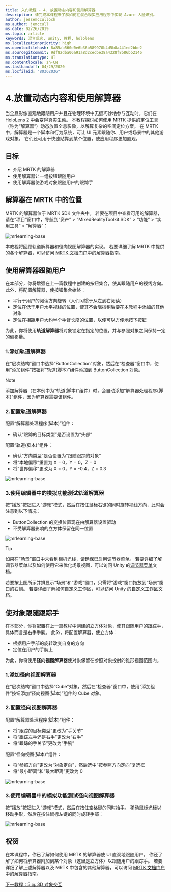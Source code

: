 ```yaml
---
title: 入门教程 - 4. 放置动态内容和使用解算器
description: 请完成本课程来了解如何在混合现实应用程序中实现 Azure 人脸识别。
author: jessemcculloch
ms.author: jemccull
ms.date: 02/26/2019
ms.topic: article
keywords: 混合现实, unity, 教程, hololens
ms.localizationpriority: high
ms.openlocfilehash: 8a85ab560d0e6b36b589970b4d5b8a441ed2bbe2
ms.sourcegitcommit: 9df82dba06a91a8d2cedbe38a4328f8b86bb2146
ms.translationtype: HT
ms.contentlocale: zh-CN
ms.lasthandoff: 04/29/2020
ms.locfileid: "80362036"
---
```

# <a name="4-placing-dynamic-content-and-using-solvers"></a>4.放置动态内容和使用解算器
<!-- Consider renaming to 'Placing dynamic content using Solvers' -->

当全息影像直观地跟随用户并且在物理环境中无缝巧妙地参与互动时，它们在 HoloLens 2 中会变得真实生动。 本教程探讨如何使用 MRTK 提供的定位工具（称为“解算器”）动态放置全息影像，以解算复杂的空间定位方案。 在 MRTK 中，解算器是一个脚本和行为系统，可让 UI 元素跟随你、用户或场景中的其他游戏对象。 它们还可用于快速贴靠到某个位置，使应用程序更加直观。

## <a name="objectives"></a>目标

* 介绍 MRTK 的解算器
* 使用解算器让一组按钮跟随用户
* 使用解算器使游戏对象跟随用户的跟踪手

## <a name="location-of-solvers-in-the-mrtk"></a>解算器在 MRTK 中的位置

 MRTK 的解算器位于 MRTK SDK 文件夹中。 若要在项目中查看可用的解算器，请在“项目”窗口中，导航到“资产” > “MixedRealityToolkit.SDK” > “功能” > “实用工具” > “解算器”：     

![mrlearning-base](images/mrlearning-base/tutorial3-section1-step1-1.png)

本教程将回顾轨道解算器和径向视图解算器的实现。 若要详细了解 MRTK 中提供的各个解算器，可以访问 [MRTK 文档门户](https://microsoft.github.io/MixedRealityToolkit-Unity/README.html)中的[解算器](https://microsoft.github.io/MixedRealityToolkit-Unity/Documentation/README_Solver.html)指南。

## <a name="use-a-solver-to-follow-the-user"></a>使用解算器跟随用户
<!-- Consider renaming to 'Use a Solver to have an object follow the user' -->

在本部分，你将增强在上一篇教程中创建的按钮集合，使其跟随用户的视线方向。 此外，将配置解算器，使按钮集合始终：

* 平行于用户的阅读方向旋转（人们习惯于从左到右阅读）
* 定位在低于用户水平视线的位置，使其不会阻挡稍后要在本教程中添加的其他对象
* 定位在相距用户大约半个手臂长度的位置，以便可以方便地按下按钮

为此，你将使用**轨道解算器**将对象锁定在指定的位置，并与参照对象之间保持一定的偏移量。

### <a name="1-add-the-orbital-solver"></a>1.添加轨道解算器

在“层次结构”窗口中选择“ButtonCollection”对象，然后在“检查器”窗口中，使用“添加组件”按钮将“轨道(脚本)”组件添加到 ButtonCollection 对象。   

> [!NOTE]
> 添加解算器（在本例中为“轨道(脚本)”组件）时，会自动添加“解算器处理程序(脚本)”组件，因为解算器需要该组件。

### <a name="2-configure-the-orbital-solver"></a>2.配置轨道解算器

配置“解算器处理程序(脚本)”组件： 

* 确认“跟踪的目标类型”是否设置为“头部”  

配置“轨道(脚本)”组件： 

* 确认“方向类型”是否设置为“跟随跟踪的对象”  
* 将“本地偏移”重置为 X = 0，Y = 0，Z = 0 
* 将“世界偏移”更改为 X = 0，Y = -0.4，Z = 0.3 

![mrlearning-base](images/mrlearning-base/tutorial3-section2-step2-1.png)

### <a name="3-test-the-orbital-solver-using-the-in-editor-simulation"></a>3.使用编辑器中的模拟功能测试轨道解算器

按“播放”按钮进入“游戏”模式，然后在按住鼠标右键的同时旋转视线方向，此时会注意到以下情况：

* ButtonCollection 的变换位置现在由解算器设置驱动
* 不受解算器影响的立方体保留在同一位置

![mrlearning-base](images/mrlearning-base/tutorial3-section2-step3-1.png)

> [!TIP]
> 如果在“场景”窗口中未看到相机光线，请确保已启用调节器菜单。 若要详细了解调节器菜单以及如何使用它来优化场景视图，可以访问 Unity 的<a href="https://docs.unity3d.com/Manual/GizmosMenu.html" target="_blank">调节器菜单</a>文档。
>
> 若要按上图所示并排显示“场景”和“游戏”窗口，只需将“游戏”窗口拖放到“场景”窗口的右侧。 若要详细了解如何自定义工作区，可以访问 Unity 的<a href="https://docs.unity3d.com/Manual/CustomizingYourWorkspace.html" target="_blank">自定义工作区</a>文档。

## <a name="enabling-objects-to-follow-tracked-hands"></a>使对象跟随跟踪手

在本部分，你将配置在上一篇教程中创建的立方体对象，使其跟随用户的跟踪手，具体而言是右手手腕。 此外，将配置解算器，使立方体：

* 根据用户手部的旋转改变自身的方向
* 定位在用户的手腕上

为此，你将使用**径向视图解算器**使对象保留在参照对象投射的锥形视图范围内。

### <a name="1-add-the-radial-view-solver"></a>1.添加径向视图解算器

在“层次结构”窗口中选择“Cube”对象，然后在“检查器”窗口中，使用“添加组件”按钮添加“径向视图(脚本)”组件的 Cube 对象。   

### <a name="2-configure-the-radial-view-solver"></a>2.配置径向视图解算器

配置“解算器处理程序(脚本)”组件： 

* 将“跟踪的目标类型”更改为“手关节”  
* 将“跟踪左手还是右手”更改为“右手”  
* 将“跟踪的手关节”更改为“手腕”  

配置“径向视图(脚本)”组件： 

* 将“参照方向”更改为“对象定向”，然后选中“按参照方向定向”复选框   
* 将“最小距离”和“最大距离”更改为 0  

![mrlearning-base](images/mrlearning-base/tutorial3-section3-step2-1.png)

### <a name="3-test-the-radial-view-solver-using-the-in-editor-simulation"></a>3.使用编辑器中的模拟功能测试径向视图解算器

按“播放”按钮进入“游戏”模式，然后在按住空格键的同时抬手。 移动鼠标光标以移动手形，然后在按住鼠标左键的同时旋转手部：

![mrlearning-base](images/mrlearning-base/tutorial3-section3-step3-1.png)

## <a name="congratulations"></a>祝贺

在本课程中，你已了解如何使用 MRTK 的解算器使 UI 直观地跟随用户。 你还了解了如何将解算器附加到某个对象（这里是立方体）以跟随用户的跟踪手。 若要详细了解上述解算器以及 MRTK 中包含的其他解算器，可以访问 [MRTK 文档门户](https://microsoft.github.io/MixedRealityToolkit-Unity/README.html)中的[解算器](https://microsoft.github.io/MixedRealityToolkit-Unity/Documentation/README_Solver.html)指南。

[下一教程：5.与 3D 对象交互](mrlearning-base-ch4.md)
